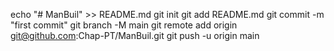echo "# ManBuil" >> README.md
git init
git add README.md
git commit -m "first commit"
git branch -M main
git remote add origin git@github.com:Chap-PT/ManBuil.git
git push -u origin main
